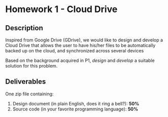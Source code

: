 # Homework 1 - Cloud Drive

## Description
Inspired from Google Drive (GDrive), we would like to design and develop a Cloud Drive that allows the user to have his/her files to be automatically backed up on the cloud, and synchronized across several devices

Based on the background acquired in P1, *design* and *develop* a suitable solution for this problem.

## Deliverables
One zip file containing:
1. Design document (in plain English, does it ring a bell?): **50%**
2. Source code (in your favorite programming language): **50%**
